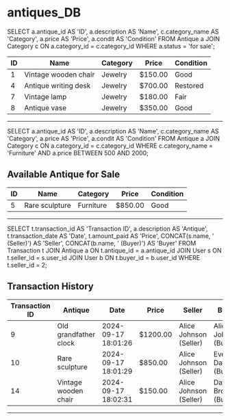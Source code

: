 # antiques_DB

SELECT 
    a.antique_id AS 'ID',
    a.description AS 'Name',
    c.category_name AS 'Category',
    a.price AS 'Price',
    a.condit AS 'Condition'
FROM 
    Antique a
JOIN 
    Category c ON a.category_id = c.category_id
WHERE 
    a.status = 'for sale';



| **ID** | **Name**                | **Category** | **Price** | **Condition** |
|--------|-------------------------|--------------|-----------|---------------|
| 1      | Vintage wooden chair    | Jewelry       | $150.00   | Good          |
| 4      | Antique writing desk    | Jewelry       | $700.00   | Restored      |
| 7      | Vintage lamp            | Jewelry       | $180.00   | Fair          |
| 8      | Antique vase            | Jewelry       | $350.00   | Good          |


----------

SELECT 
    a.antique_id AS 'ID',
    a.description AS 'Name',
    c.category_name AS 'Category',
    a.price AS 'Price',
    a.condit AS 'Condition'
FROM 
    Antique a
JOIN 
    Category c ON a.category_id = c.category_id
WHERE 
    c.category_name = 'Furniture' 
    AND a.price BETWEEN 500 AND 2000;



## Available Antique for Sale

| **ID** | **Name**            | **Category** | **Price** | **Condition** |
|--------|---------------------|--------------|-----------|---------------|
| 5      | Rare sculpture      | Furniture     | $850.00   | Good          |

---------

SELECT 
    t.transaction_id AS 'Transaction ID',
    a.description AS 'Antique',
    t.transaction_date AS 'Date',
    t.amount_paid AS 'Price',
    CONCAT(s.name, ' (Seller)') AS 'Seller',
    CONCAT(b.name, ' (Buyer)') AS 'Buyer'
FROM 
    Transaction t
JOIN 
    Antique a ON t.antique_id = a.antique_id
JOIN 
    User s ON t.seller_id = s.user_id
JOIN 
    User b ON t.buyer_id = b.user_id
WHERE 
    t.seller_id = 2; 


## Transaction History

| **Transaction ID** | **Antique**              | **Date**               | **Price** | **Seller**                   | **Buyer**                   |
|--------------------|--------------------------|------------------------|-----------|------------------------------|-----------------------------|
| 9                  | Old grandfather clock    | 2024-09-17 18:01:26    | $1200.00  | Alice Johnson (Seller)      | Alice Johnson (Buyer)      |
| 10                 | Rare sculpture           | 2024-09-17 18:01:29    | $850.00   | Alice Johnson (Seller)      | Eve Davis (Buyer)          |
| 14                 | Vintage wooden chair     | 2024-09-17 18:02:31    | $150.00   | Alice Johnson (Seller)      | David Brown (Buyer)       |

--------------------
